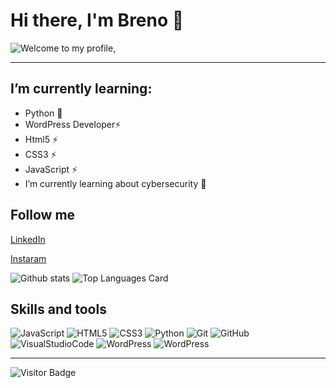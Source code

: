 # **Hi there, I'm Breno** 👋
![Welcome to my profile,](https://media4.giphy.com/media/fAcQ7d1Hnx2XlY6SMe/200w.gif)
***
## I’m currently learning:
* Python 🌱
* WordPress Developer⚡
* Html5 ⚡
* CSS3 ⚡ 
* JavaScript ⚡ 
* I’m currently learning about cybersecurity 🔭

## Follow me

[LinkedIn](https://www.linkedin.com/feed/)

[Instaram](https://www.instagram.com/brenobarros11/)

![Github stats](https://github-readme-stats.vercel.app/api?username=EIleven&theme=merko&show_icons=true&count_private=true)
![Top Languages Card](https://github-readme-stats.vercel.app/api/top-langs/?username=EIleven&theme=merko&layout=compact)

## Skills and tools

![JavaScript](https://img.shields.io/badge/-JavaScript-black?style=flat-square&logo=javascript)
![HTML5](https://img.shields.io/badge/-HTML5-E34F26?style=flat-square&logo=html5&logoColor=white)
![CSS3](https://img.shields.io/badge/-CSS3-1572B6?style=flat-square&logo=css3)
![Python](https://img.shields.io/badge/-Python-yellow)
![Git](https://img.shields.io/badge/-Git-black?style=flat-square&logo=git)
![GitHub](https://img.shields.io/badge/-GitHub-181717?style=flat-square&logo=github)
![VisualStudioCode](https://img.shields.io/badge/-VisualStudioCode-darkblue)
![WordPress](https://img.shields.io/badge/-Woocommerce-purple)
![WordPress](https://img.shields.io/badge/-WordPress-blue)
***
![Visitor Badge](https://visitor-badge.laobi.icu/badge?page_id=EIleven.id)
